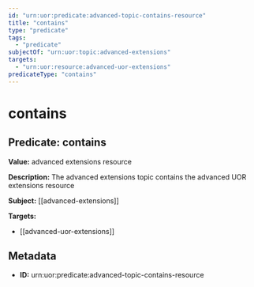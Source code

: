 ```yaml
---
id: "urn:uor:predicate:advanced-topic-contains-resource"
title: "contains"
type: "predicate"
tags:
  - "predicate"
subjectOf: "urn:uor:topic:advanced-extensions"
targets:
  - "urn:uor:resource:advanced-uor-extensions"
predicateType: "contains"
---
```


# contains

## Predicate: contains

**Value:** advanced extensions resource

**Description:** The advanced extensions topic contains the advanced UOR extensions resource

**Subject:** [[advanced-extensions]]

**Targets:**

- [[advanced-uor-extensions]]

## Metadata

- **ID:** urn:uor:predicate:advanced-topic-contains-resource
